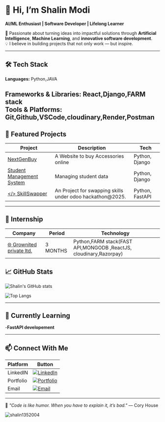 # 🌟 Hi, I’m Shalin Modi  
**AI/ML Enthusiast | Software Developer | Lifelong Learner**  

🚀 Passionate about turning ideas into impactful solutions through **Artificial Intelligence**, **Machine Learning**, and **innovative software development**.  
💡 I believe in building projects that not only work — but inspire.  

---

## 🛠 Tech Stack  
**Languages:** Python,JAVA

**Frameworks & Libraries:** React,Django,FARM stack  
**Tools & Platforms:** Git,Github,VSCode,cloudinary,Render,Postman
---

## 📌 Featured Projects  
| Project | Description | Tech |
|---------|-------------|------|
| [NextGenBuy ](#)| A Website to buy Accessories online | Python, Django|
| [Student Management System](#) | Managing student data| Python, Django|
| [</> SkillSwapper](#) | An Project for swapping skills under odoo hackathon@2025. | Python, FastAPI |

---
## 📌 Internship 
| Company | Period | Technology |
|---------|-------------|------|
| [🌐 Grownited private ltd.](https://grownited.com/)| 3 MONTHS | Python,FARM stack(FAST API,MONGODB ,ReactJS, cloudinary,Razorpay)|

## 📈 GitHub Stats  
![Shalin's GitHub stats](https://github-readme-stats.vercel.app/api?username=shalin1352004&show_icons=true&theme=tokyonight)  

![Top Langs](https://github-readme-stats.vercel.app/api/top-langs/?username=shalin1352004&layout=compact&theme=tokyonight)  

---

## 🌱 Currently Learning  
-**FastAPI developement**

---

## 📫 Connect With Me  
|Platform | Button |
|---------|--------|
| LinkedIN |[![LinkedIn](https://img.shields.io/badge/LinkedIn-0077B5?style=flat&logo=linkedin&logoColor=white)](https://linkedin.com/in/shalinmodi60) |
| Portfolio |[![Portfolio](https://img.shields.io/badge/Portfolio-000style=flat&logo=github&logoColor=white)](https://shalin1352004.github.io/Portfolio-Shalin/) |
| Email |[![Email](https://img.shields.io/badge/Email-D14836?style=flat&logo=gmail&logoColor=white)](mailto:shalinmodi60@gmail.com)|

---

💬 *"Code is like humor. When you have to explain it, it’s bad."* — Cory House
<p><img align="center" src="https://github-readme-stats.vercel.app/api/top-langs?username=shalin1352004&show_icons=true&locale=en&layout=compact" alt="shalin1352004" /></p>

